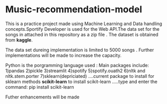 # Music-recommendation-model

This is a practice project made using Machine Learning and Data handling concepts.Sportify Developer is used for the Web API.The data set for the songs in attached in this repository as a zip file . The dataset is obtained from **kaggle**.

The data set dureing implementation is limited to 5000 songs . Further implementations will be made to increase the capacity.

Python is the porgramming language used : Main packages include:
1)pandas
2)pickle
3)streamlit
4)spotify
5)spotify.ouath2
6)nltk and nltk.stem.porter
7)sklearn(depriciated) ....current package to install for sklearn methods **scikit-learn**
to install scikit-learn .....type and enter the command: pip install scikit-learn

Futher enhancements will be made 
